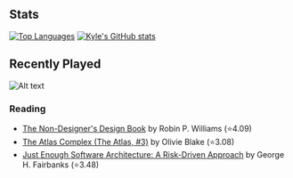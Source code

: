 ## Stats

[![Top Languages](https://github-readme-stats.vercel.app/api/top-langs/?username=k20shores&layout=compact&hide=jupyter%20notebook)]([[https://github.com/k20shores/github-readme-stats](https://github-readme-stats.vercel.app/api/top-langs/?username=k20shores&layout=compact&hide=jupyter%20notebook)])
[![Kyle's GitHub stats](https://github-readme-stats.vercel.app/api?username=k20shores)]([https://github.com/k20shores/github-readme-stats](https://github-readme-stats.vercel.app/api?username=k20shores))

## Recently Played
![Alt text](https://spotify-recently-played-readme.vercel.app/api?user=12144745061)

### Reading
<!-- GOODREADS-LIST:START -->
- [The Non-Designer's Design Book](https://www.goodreads.com/review/show/6838443469?utm_medium=api&utm_source=rss) by Robin P. Williams (⭐️4.09)
- [The Atlas Complex (The Atlas, #3)](https://www.goodreads.com/review/show/6753784293?utm_medium=api&utm_source=rss) by Olivie Blake (⭐️3.08)
- [Just Enough Software Architecture: A Risk-Driven Approach](https://www.goodreads.com/review/show/6714943078?utm_medium=api&utm_source=rss) by George H. Fairbanks (⭐️3.48)
<!-- GOODREADS-LIST:END -->
